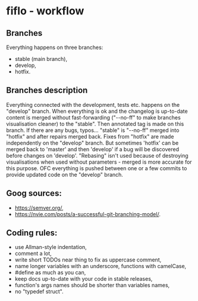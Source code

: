 # fiflo - workflow

## Branches
Everything happens on three branches:
- stable (main branch),
- develop,
- hotfix.

## Branches description
Everything connected with the development, tests etc. happens on the "develop"
branch. When everything is ok and the changelog is up-to-date content is merged
without fast-forwarding ("--no-ff" to make branches visualisation cleaner) to
the "stable". Then annotated tag is made on this branch. If there are any bugs,
typos... "stable" is "--no-ff" merged into "hotfix" and after repairs merged
back. Fixes from "hotfix" are made independently on the "develop" branch. But
sometimes 'hotfix' can be merged back to 'master' and then 'develop' if a bug
will be discovered before changes on 'develop'. "Rebasing" isn't used because
of destroying visualisations when used without parameters - merged is more
accurate for this purpose. OFC everything is pushed between one or a few
commits to provide updated code on the "develop" branch.

## Goog sources:
- https://semver.org/,
- https://nvie.com/posts/a-successful-git-branching-model/.

## Coding rules:
- use Allman-style indentation,
- comment a lot,
- write short TODOs near thing to fix as uppercase comment,
- name longer variables with an underscore, functions with camelCase,
- #define as much as you can,
- keep docs up-to-date with your code in stable releases,
- function's args names should be shorter than variables names,
- no "typedef struct".
